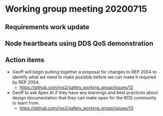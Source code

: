 # Working group meeting 20200715

## Requirements work update


## Node heartbeats using DDS QoS demonstration



##  Action items

- Geoff will begin putting together a proposal for changes to REP 2004 to identify what we need to make possible before we can make it required by REP 2004.
  - https://github.com/ros2/safety_working_group/issues/12
- Geoff to ask Apex.AI if they have any learnings and best practices about design documentation that they can make open for the ROS community to learn from.
  - https://github.com/ros2/safety_working_group/issues/13
